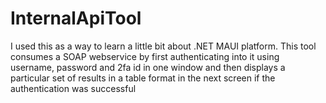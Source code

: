 # InternalApiTool

I used this as a way to learn a little bit about .NET MAUI platform. This tool consumes a SOAP webservice by first authenticating into it using username, password and 2fa id in one window and then displays a particular set of results in a table format in the next screen if the authentication was successful

